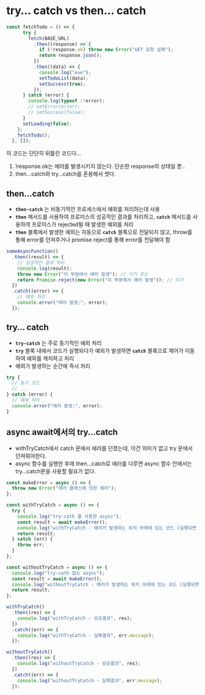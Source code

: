 # try… catch vs then… catch

```jsx
const fetchTodo = () => {
      try {
        fetch(BASE_URL)
          .then((response) => {
            if (!response.ok) throw new Error("GET 요청 실패");
            return response.json();
          })
          .then((data) => {
            console.log("exe");
            setTodoList(data);
            setSuccess(true);
          });
      } catch (error) {
        console.log(typeof !!error);
        // setError(error);
        // setSuccess(false);
      }
      setLoading(false);
    };
    fetchTodo();
  }, []);
```

이 코드는 단단히 뒤틀린 코드다…

1. !response.ok는 에러를 발생시키지 않는다. 단순한 response의 상태일 뿐..
2. then…catch와 try…catch를 혼용해서 썻다.

## then…catch

- **`then-catch`** 는 비동기적인 프로세스에서 예외를 처리하는데 사용
- **`then`** 메서드를 사용하여 프로미스의 성공적인 결과를 처리하고, **`catch`** 메서드를 사용하여 프로미스가 rejected될 때 발생한 예외를 처리
- **`then`** 블록에서 발생한 예외는 자동으로 **`catch`** 블록으로 전달되지 않고, throw를 통해 error를 던져주거나 promise reject를 통해 error를 전달해야 함

```jsx
someAsyncFunction()
  .then((result) => {
    // 성공적인 결과 처리
    console.log(result);
    throw new Error("이 부분에서 에러 발생"); // 이거 또는
    return Promise.reject(new Error("이 부분에서 에러 발생")); // 이거
  })
  .catch((error) => {
    // 예외 처리
    console.error("에러 발생:", error);
  });
```

## try… catch

- **`try-catch`** 는 주로 동기적인 예외 처리
- **`try`** 블록 내에서 코드가 실행되다가 예외가 발생하면 **`catch`** 블록으로 제어가 이동하여 예외를 캐치하고 처리
- 예외가 발생하는 순간에 즉시 처리

```jsx
try {
  // 동기 코드
  // ...
} catch (error) {
  // 예외 처리
  console.error("에러 발생:", error);
}
```

## async await에서의 try…catch

- withTryCatch에서 catch 문에서 에러를 던졌는데, 이건 의미가 없고 try 문에서 던져줘야한다.
- async 함수를 실행한 후에 then…catch로 에러를 다루면 async 함수 안에서는 try…catch문을 사용할 필요가 없다.

```jsx
const makeError = async () => {
  throw new Error("에러 클래스에 의한 에러");
};

const withTryCatch = async () => {
  try {
    console.log("try-cath 를 사용한 async");
    const result = await makeError();
    console.log("withTryCatch - 에러가 발생하는 위치 아래에 있는 코드 (실행되면 안됨)");
    return result;
  } catch (err) {
    throw err;
  }
};

const withoutTryCatch = async () => {
  console.log("try-cath 없는 async");
  const result = await makeError();
  console.log("withoutTryCatch - 에러가 발생하는 위치 아래에 있는 코드 (실행되면 안됨)");
  return result;
};

withTryCatch()
  .then((res) => {
    console.log("withTryCatch - 성공결과", res);
  })
  .catch((err) => {
    console.log("withTryCatch - 실패결과", err.message);
  });

withoutTryCatch()
  .then((res) => {
    console.log("withoutTryCatch - 성공결과", res);
  })
  .catch((err) => {
    console.log("withoutTryCatch - 실패결과", err.message);
  });
```
